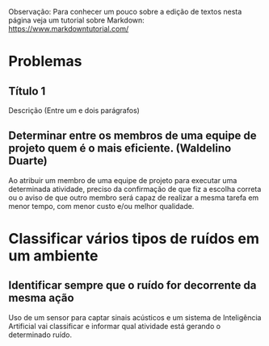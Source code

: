 Observação: Para conhecer um pouco sobre a edição de textos nesta página veja um tutorial sobre Markdown: https://www.markdowntutorial.com/  


# Problemas 


## Título 1  

Descrição (Entre um e dois parágrafos)

## Determinar entre os membros de uma equipe de projeto quem é o mais eficiente. (Waldelino Duarte) 

Ao atribuir um membro de uma equipe de projeto para executar uma determinada atividade, preciso da confirmação de que fiz a escolha correta ou o aviso de que outro membro será capaz de realizar a mesma tarefa em menor tempo, com menor custo e/ou melhor qualidade.


# Classificar vários tipos de ruídos em um ambiente

## Identificar sempre que o ruído for decorrente da mesma ação

Uso de um sensor para captar sinais acústicos e um sistema de Inteligência Artificial vai classificar e informar qual atividade está gerando o determinado ruído.
